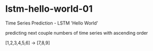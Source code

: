 # lstm-hello-world-01
Time Series Prediction - LSTM 'Hello World'

predicting next couple numbers of time series with ascending order

[1,2,3,4,5,6] -> [7,8,9]
